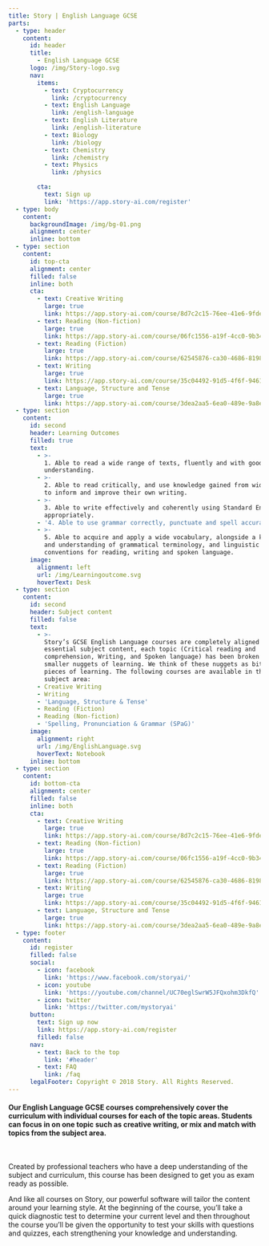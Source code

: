 ```yaml
---
title: Story | English Language GCSE
parts:
  - type: header
    content:
      id: header
      title:
        - English Language GCSE
      logo: /img/Story-logo.svg
      nav:
        items:
          - text: Cryptocurrency
            link: /cryptocurrency
          - text: English Language
            link: /english-language
          - text: English Literature
            link: /english-literature
          - text: Biology
            link: /biology
          - text: Chemistry
            link: /chemistry
          - text: Physics
            link: /physics

        cta:
          text: Sign up 
          link: 'https://app.story-ai.com/register'
  - type: body
    content:
      backgroundImage: /img/bg-01.png
      alignment: center
      inline: bottom
  - type: section
    content:
      id: top-cta
      alignment: center
      filled: false
      inline: both
      cta:
        - text: Creative Writing
          large: true
          link: https://app.story-ai.com/course/8d7c2c15-76ee-41e6-9fde-1f63e972a445
        - text: Reading (Non-fiction)
          large: true
          link: https://app.story-ai.com/course/06fc1556-a19f-4cc0-9b34-75f284f1b8ed
        - text: Reading (Fiction)
          large: true
          link: https://app.story-ai.com/course/62545876-ca30-4686-8198-bd7db385058a
        - text: Writing
          large: true
          link: https://app.story-ai.com/course/35c04492-91d5-4f6f-9461-3f72a27330b0
        - text: Language, Structure and Tense
          large: true
          link: https://app.story-ai.com/course/3dea2aa5-6ea0-489e-9a8e-94bb3b83e45c
  - type: section
    content:
      id: second
      header: Learning Outcomes
      filled: true
      text:
        - >-
          1. Able to read a wide range of texts, fluently and with good
          understanding.
        - >-
          2. Able to read critically, and use knowledge gained from wide reading
          to inform and improve their own writing.
        - >-
          3. Able to write effectively and coherently using Standard English
          appropriately.
        - '4. Able to use grammar correctly, punctuate and spell accurately.'
        - >-
          5. Able to acquire and apply a wide vocabulary, alongside a knowledge
          and understanding of grammatical terminology, and linguistic
          conventions for reading, writing and spoken language.
      image:
        alignment: left
        url: /img/Learningoutcome.svg
        hoverText: Desk
  - type: section
    content:
      id: second
      header: Subject content
      filled: false
      text:
        - >-
          Story’s GCSE English Language courses are completely aligned to the
          essential subject content, each topic (Critical reading and
          comprehension, Writing, and Spoken language) has been broken down into
          smaller nuggets of learning. We think of these nuggets as bite-sized
          pieces of learning. The following courses are available in this
          subject area:
        - Creative Writing
        - Writing
        - 'Language, Structure & Tense'
        - Reading (Fiction)
        - Reading (Non-fiction)
        - 'Spelling, Pronunciation & Grammar (SPaG)'
      image:
        alignment: right
        url: /img/EnglishLanguage.svg
        hoverText: Notebook
      inline: bottom
  - type: section
    content:
      id: bottom-cta
      alignment: center
      filled: false
      inline: both
      cta:
        - text: Creative Writing
          large: true
          link: https://app.story-ai.com/course/8d7c2c15-76ee-41e6-9fde-1f63e972a445
        - text: Reading (Non-fiction)
          large: true
          link: https://app.story-ai.com/course/06fc1556-a19f-4cc0-9b34-75f284f1b8ed
        - text: Reading (Fiction)
          large: true
          link: https://app.story-ai.com/course/62545876-ca30-4686-8198-bd7db385058a
        - text: Writing
          large: true
          link: https://app.story-ai.com/course/35c04492-91d5-4f6f-9461-3f72a27330b0
        - text: Language, Structure and Tense
          large: true
          link: https://app.story-ai.com/course/3dea2aa5-6ea0-489e-9a8e-94bb3b83e45c
  - type: footer
    content:
      id: register
      filled: false
      social:
        - icon: facebook
          link: 'https://www.facebook.com/storyai/'
        - icon: youtube
          link: 'https://youtube.com/channel/UC70eglSwrW5JFQxohm3DkfQ'
        - icon: twitter
          link: 'https://twitter.com/mystoryai'
      button:
        text: Sign up now
        link: https://app.story-ai.com/register
        filled: false
      nav:
        - text: Back to the top
          link: '#header'
        - text: FAQ
          link: /faq
      legalFooter: Copyright © 2018 Story. All Rights Reserved.
---
```


#### Our English Language GCSE courses comprehensively cover the curriculum with individual courses for each of the topic areas. Students can focus in on one topic such as creative writing, or mix and match with topics from the subject area.

&nbsp;

Created by professional teachers who have a deep understanding of the subject and curriculum, this course has been designed to get you as exam ready as possible.

And like all courses on Story, our powerful software will tailor the content around your learning style. At the beginning of the course, you’ll take a quick diagnostic test to determine your current level and then throughout the course you’ll be given the opportunity to test your skills with questions and quizzes, each strengthening your knowledge and understanding.
